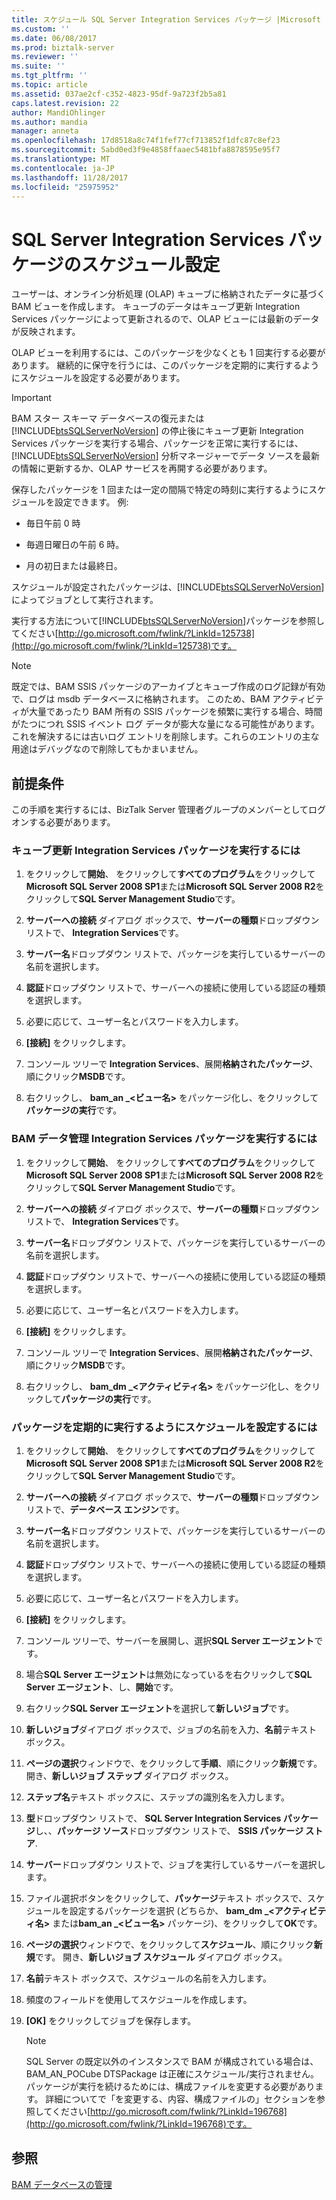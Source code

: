 ```yaml
---
title: スケジュール SQL Server Integration Services パッケージ |Microsoft ドキュメント
ms.custom: ''
ms.date: 06/08/2017
ms.prod: biztalk-server
ms.reviewer: ''
ms.suite: ''
ms.tgt_pltfrm: ''
ms.topic: article
ms.assetid: 037ae2cf-c352-4823-95df-9a723f2b5a81
caps.latest.revision: 22
author: MandiOhlinger
ms.author: mandia
manager: anneta
ms.openlocfilehash: 17d8518a8c74f1fef77cf713852f1dfc87c8ef23
ms.sourcegitcommit: 5abd0ed3f9e4858ffaaec5481bfa8878595e95f7
ms.translationtype: MT
ms.contentlocale: ja-JP
ms.lasthandoff: 11/28/2017
ms.locfileid: "25975952"
---
```

# <a name="scheduling-sql-server-integration-services-packages"></a>SQL Server Integration Services パッケージのスケジュール設定
ユーザーは、オンライン分析処理 (OLAP) キューブに格納されたデータに基づく BAM ビューを作成します。 キューブのデータはキューブ更新 Integration Services パッケージによって更新されるので、OLAP ビューには最新のデータが反映されます。  
  
 OLAP ビューを利用するには、このパッケージを少なくとも 1 回実行する必要があります。 継続的に保守を行うには、このパッケージを定期的に実行するようにスケジュールを設定する必要があります。  
  
> [!IMPORTANT]
>  BAM スター スキーマ データベースの復元または [!INCLUDE[btsSQLServerNoVersion](../includes/btssqlservernoversion-md.md)] の停止後にキューブ更新 Integration Services パッケージを実行する場合、パッケージを正常に実行するには、[!INCLUDE[btsSQLServerNoVersion](../includes/btssqlservernoversion-md.md)] 分析マネージャーでデータ ソースを最新の情報に更新するか、OLAP サービスを再開する必要があります。  
  
 保存したパッケージを 1 回または一定の間隔で特定の時刻に実行するようにスケジュールを設定できます。 例:  
  
-   毎日午前 0 時  
  
-   毎週日曜日の午前 6 時。  
  
-   月の初日または最終日。  
  
 スケジュールが設定されたパッケージは、[!INCLUDE[btsSQLServerNoVersion](../includes/btssqlservernoversion-md.md)] によってジョブとして実行されます。  
  
 実行する方法について[!INCLUDE[btsSQLServerNoVersion](../includes/btssqlservernoversion-md.md)]パッケージを参照してください[http://go.microsoft.com/fwlink/?LinkId=125738](http://go.microsoft.com/fwlink/?LinkId=125738)です。  
  
> [!NOTE]
>  既定では、BAM SSIS パッケージのアーカイブとキューブ作成のログ記録が有効で、ログは msdb データベースに格納されます。 このため、BAM アクティビティが大量であったり BAM 所有の SSIS パッケージを頻繁に実行する場合、時間がたつにつれ SSIS イベント ログ データが膨大な量になる可能性があります。 これを解決するには古いログ エントリを削除します。これらのエントリの主な用途はデバッグなので削除してもかまいません。  
  
## <a name="prerequisites"></a>前提条件  
 この手順を実行するには、BizTalk Server 管理者グループのメンバーとしてログオンする必要があります。  
  
### <a name="to-run-the-cube-update-integration-services-package"></a>キューブ更新 Integration Services パッケージを実行するには  
  
1.  をクリックして**開始**、 をクリックして**すべてのプログラム**をクリックして**Microsoft SQL Server 2008 SP1**または**Microsoft SQL Server 2008 R2**をクリックして**SQL Server Management Studio**です。  
  
2.  **サーバーへの接続** ダイアログ ボックスで、**サーバーの種類**ドロップダウン リストで、 **Integration Services**です。  
  
3.  **サーバー名**ドロップダウン リストで、パッケージを実行しているサーバーの名前を選択します。  
  
4.  **認証**ドロップダウン リストで、サーバーへの接続に使用している認証の種類を選択します。  
  
5.  必要に応じて、ユーザー名とパスワードを入力します。  
  
6.  **[接続]** をクリックします。  
  
7.  コンソール ツリーで  **Integration Services**、展開**格納されたパッケージ**、順にクリック**MSDB**です。  
  
8.  右クリックし、 **bam_an _\<ビュー名\>** をパッケージ化し、をクリックして**パッケージの実行**です。  
  
### <a name="to-run-the-maintaining-bam-data-integration-services-package"></a>BAM データ管理 Integration Services パッケージを実行するには  
  
1.  をクリックして**開始**、 をクリックして**すべてのプログラム**をクリックして**Microsoft SQL Server 2008 SP1**または**Microsoft SQL Server 2008 R2**をクリックして**SQL Server Management Studio**です。  
  
2.  **サーバーへの接続** ダイアログ ボックスで、**サーバーの種類**ドロップダウン リストで、 **Integration Services**です。  
  
3.  **サーバー名**ドロップダウン リストで、パッケージを実行しているサーバーの名前を選択します。  
  
4.  **認証**ドロップダウン リストで、サーバーへの接続に使用している認証の種類を選択します。  
  
5.  必要に応じて、ユーザー名とパスワードを入力します。  
  
6.  **[接続]** をクリックします。  
  
7.  コンソール ツリーで  **Integration Services**、展開**格納されたパッケージ**、順にクリック**MSDB**です。  
  
8.  右クリックし、 **bam_dm _\<アクティビティ名\>** をパッケージ化し、をクリックして**パッケージの実行**です。  
  
### <a name="to-schedule-the-packages-to-run-regularly"></a>パッケージを定期的に実行するようにスケジュールを設定するには  
  
1.  をクリックして**開始**、 をクリックして**すべてのプログラム**をクリックして**Microsoft SQL Server 2008 SP1**または**Microsoft SQL Server 2008 R2**をクリックして**SQL Server Management Studio**です。  
  
2.  **サーバーへの接続** ダイアログ ボックスで、**サーバーの種類**ドロップダウン リストで、**データベース エンジン**です。  
  
3.  **サーバー名**ドロップダウン リストで、パッケージを実行しているサーバーの名前を選択します。  
  
4.  **認証**ドロップダウン リストで、サーバーへの接続に使用している認証の種類を選択します。  
  
5.  必要に応じて、ユーザー名とパスワードを入力します。  
  
6.  **[接続]** をクリックします。  
  
7.  コンソール ツリーで、サーバーを展開し、選択**SQL Server エージェント**です。  
  
8.  場合**SQL Server エージェント**は無効になっているを右クリックして**SQL Server エージェント**、し、**開始**です。  
  
9. 右クリック**SQL Server エージェント**を選択して**新しいジョブ**です。  
  
10. **新しいジョブ**ダイアログ ボックスで、ジョブの名前を入力、**名前**テキスト ボックス。  
  
11. **ページの選択**ウィンドウで、をクリックして**手順**、順にクリック**新規**です。 開き、**新しいジョブ ステップ** ダイアログ ボックス。  
  
12. **ステップ名**テキスト ボックスに、ステップの識別名を入力します。  
  
13. **型**ドロップダウン リストで、 **SQL Server Integration Services パッケージ**し、、**パッケージ ソース**ドロップダウン リストで、 **SSIS パッケージ ストア**.  
  
14. **サーバー**ドロップダウン リストで、ジョブを実行しているサーバーを選択します。  
  
15. ファイル選択ボタンをクリックして、**パッケージ**テキスト ボックスで、スケジュールを設定するパッケージを選択 (どちらか、 **bam_dm _\<アクティビティ名\>** または**bam_an _\<ビュー名\>** パッケージ)、をクリックして**OK**です。  
  
16. **ページの選択**ウィンドウで、をクリックして**スケジュール**、順にクリック**新規**です。 開き、**新しいジョブ スケジュール** ダイアログ ボックス。  
  
17. **名前**テキスト ボックスで、スケジュールの名前を入力します。  
  
18. 頻度のフィールドを使用してスケジュールを作成します。  
  
19. **[OK]** をクリックしてジョブを保存します。  
  
    > [!NOTE]
    >  SQL Server の既定以外のインスタンスで BAM が構成されている場合は、BAM_AN_POCube DTSPackage は正確にスケジュール/実行されません。 パッケージが実行を続けるためには、構成ファイルを変更する必要があります。 詳細についてで「を変更する、内容、構成ファイルの」セクションを参照してください[http://go.microsoft.com/fwlink/?LinkId=196768](http://go.microsoft.com/fwlink/?LinkId=196768)です。  
  
## <a name="see-also"></a>参照  
 [BAM データベースの管理](../core/managing-bam-databases.md)